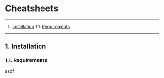 # Cheatsheets

- - -
1. [Installation](#installation)
1.1. [Requirements](#requirements)

- - -

## 1\. Installation

### 1.1\. Requirements

asdf
